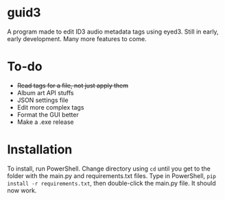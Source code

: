 # guid3
A program made to edit ID3 audio metadata tags using eyed3. Still in early, early development. Many more features to come. 
# To-do
- ~~Read tags for a file, not just apply them~~
- Album art API stuffs
- JSON settings file
- Edit more complex tags
- Format the GUI better
- Make a .exe release
# Installation
To install, run PowerShell. Change directory using `cd` until you get to the folder with the main.py and requirements.txt files. Type in PowerShell, `pip install -r requirements.txt`, then double-click the main.py file. It should now work.
